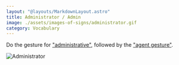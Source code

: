 ```yaml
---
layout: "@layouts/MarkdownLayout.astro"
title: Administrator / Admin
image: ./assets/images-of-signs/administrator.gif
category: Vocabulary
---
```


Do the gesture for ["administrative"](./administrative),
followed by the ["agent gesture"](../resources/definitions#agent-gesture).

![Administrator](@signs/administrator.gif)
